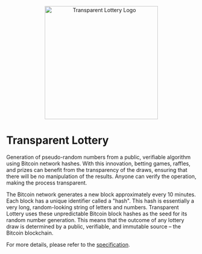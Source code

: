 <p align="center">
  <img src="transparent-lottery.png" alt="Transparent Lottery Logo" width="300">
</p>

# Transparent Lottery

Generation of pseudo-random numbers from a public, verifiable algorithm using Bitcoin network hashes.
With this innovation, betting games, raffles, and prizes can benefit from the transparency of the draws, ensuring that there will be no manipulation of the results.
Anyone can verify the operation, making the process transparent.

The Bitcoin network generates a new block approximately every 10 minutes. Each block has a unique identifier called a "hash". This hash is essentially a very long, random-looking string of letters and numbers.
Transparent Lottery uses these unpredictable Bitcoin block hashes as the seed for its random number generation.
This means that the outcome of any lottery draw is determined by a public, verifiable, and immutable source – the Bitcoin blockchain.

For more details, please refer to the [specification](https://transparentlottery.com/spec).